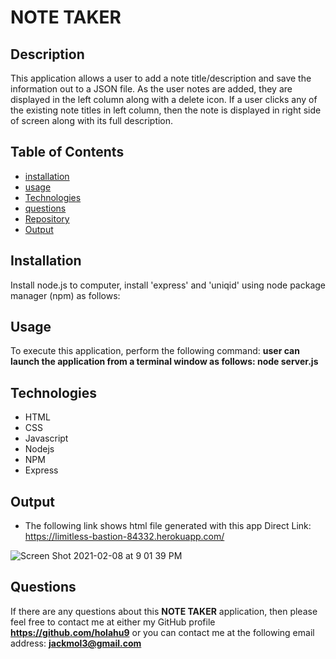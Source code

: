  
# NOTE TAKER

## Description
This application allows a user to add a note title/description and save the information out to a JSON file. As the user notes are added, they are displayed in the left column along with a delete icon. If a user clicks any of the existing note titles in left column, then the note is displayed in right side of screen along with its full description.

## Table of Contents
* [installation](#installation)
* [usage](#usage)
* [Technologies](#Technologies)
* [questions](#questions)
* [Repository](#Repository)
* [Output](#Output)

## Installation
Install node.js to computer, install 'express' and 'uniqid' using node package manager (npm) as follows:

## Usage
To execute this application, perform the following command:
**user can launch the application from a terminal window as follows: node server.js**


## Technologies
* HTML
* CSS
* Javascript
* Nodejs
* NPM
* Express

## Output
* The following link shows html file generated with this app
 Direct Link: https://limitless-bastion-84332.herokuapp.com/
 
 ![Screen Shot 2021-02-08 at 9 01 39 PM](https://user-images.githubusercontent.com/70487513/107305460-08f37400-6a51-11eb-8e54-a40d3f1e3b78.png)

## Questions
If there are any questions about this **NOTE TAKER** application, then please feel
 free to contact me at either my GitHub profile
**https://github.com/holahu9**
or you can contact me at the following email address:
**jackmol3@gmail.com**
